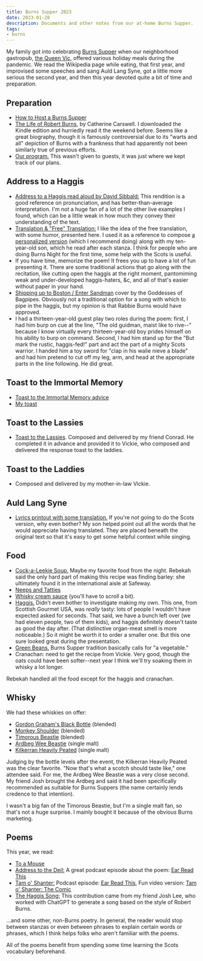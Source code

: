 ```yaml
---
title: Burns Supper 2023
date: 2023-01-28
description: Documents and other notes from our at-home Burns Supper.
tags:
- burns
---
```


My family got into celebrating [Burns Supper](https://en.wikipedia.org/wiki/Burns_supper) when our neighborhood gastropub, [the Queen Vic](https://www.thequeenvicdc.com/), offered various holiday meals during the pandemic. We read the Wikipedia page while eating, that first year, and improvised some speeches and sang Auld Lang Syne, got a little more serious the second year, and then this year devoted quite a bit of time and preparation.

## Preparation

* [How to Host a Burns Supper](https://www.youtube.com/watch?v=9BD0SmdfVxc)
* [The Life of Robert Burns](https://www.amazon.com/Life-Robert-Burns-Author-Catherine/dp/B010B9YRI0), by Catherine Carswell. I downloaded the Kindle edition and hurriedly read it the weekend before. Seems like a great biography, though it is famously controversial due to its "warts and all" depiction of Burns with a frankness that had apparently not been similarly true of previous efforts.
* [Our program.](https://docs.google.com/document/d/1EzR9I6WWiTCiOmkGbuy7TnxcZb1iKLYztzxxpoV04zU/edit?usp=sharing) This wasn't given to guests, it was just where we kept track of our plans.

## Address to a Haggis

* [Address to a Haggis read aloud by David Sibbald:](https://www.youtube.com/watch?v=qJSjAGVV6Zg) This rendition is a  good reference on pronunciation, and has better-than-average interpretation. I'm not a huge fan of a lot of the other live examples I found, which can be a little weak in how much they convey their understanding of the text.
* [Translation & "Free" Translation:](https://www.scottish-country-dancing-dictionary.com/to-a-haggis.html) I like the idea of the free translation, with some humor, presented here. I used it as a reference to compose [a personalized version](https://docs.google.com/document/d/1oZNrKMi5Py79c4_121alj12uDZRcO6eiPzVxGmKgHBo/edit?usp=sharing) (which I recommend doing) along with my ten-year-old son, which he read after each stanza. I think for people who are doing Burns Night for the first time, some help with the Scots is useful.
* If you have time, memorize the poem! It frees you up to have a lot of fun presenting it. There are some traditional actions that go along with the recitation, like cutting open the haggis at the right moment, pantomiming weak and under-developed haggis-haters, &c, and all of that's easier without paper in your hand.
* [Shipping up to Boston / Enter Sandman](https://www.youtube.com/watch?v=HXm8JdC4k4c) cover by the Goddesses of Bagpipes. Obviously not a traditional option for a song with which to pipe in the haggis, but my opinion is that Rabbie Burns would have approved.
* I had a thirteen-year-old guest play two roles during the poem: first, I had him burp on cue at the line, "The old guidman, maist like to rive--" because I know virtually every thirteen-year-old boy prides himself on his ability to burp on command. Second, I had him stand up for the "But mark the rustic, haggis-fed!" part and act the part of a mighty Scots warrior. I handed him a toy sword for "clap in his walie nieve a blade" and had him pretend to cut off my leg, arm, and head at the appropriate parts in the line following. He did great.

## Toast to the Immortal Memory

* [Toast to the Immortal Memory advice](https://www.youtube.com/watch?v=XrAQNragW00)
* [My toast](https://docs.google.com/document/d/1vf6OSd98uLO01MV0tXRzQPshp3FqwtEAAcNvmu6mIrc/edit?usp=sharing)

## Toast to the Lassies

* [Toast to the Lassies](https://docs.google.com/document/d/102wWjZ3QkO5PLHq5NqkxPmZ_VM5TtiNWJkSvwrRreCk/edit?usp=sharing). Composed and delivered by my friend Conrad. He completed it in advance and provided it to Vickie, who composed and delivered the response toast to the laddies.

## Toast to the Laddies

* Composed and delivered by my mother-in-law Vickie.

## Auld Lang Syne

* [Lyrics printout with some translation.](https://docs.google.com/document/d/1Hx5PJkEZiCcUttPIcbJCB9WgYqjWogIGU47hXGK0r44/edit?usp=sharing) If you're not going to do the Scots version, why even bother? My son helped point out all the words that he would appreciate having translated. They are placed beneath the original text so that it's easy to get some helpful context while singing.

## Food

* [Cock-a-Leekie Soup.](https://cooking.nytimes.com/recipes/1022930-cock-a-leekie-soup-scottish-chicken-and-leek-soup) Maybe my favorite food from the night. Rebekah said the only hard part of making this recipe was finding barley: she ultimately found it in the international aisle at Safeway.
* [Neeps and Tatties](https://www.bbcgoodfood.com/recipes/neeps-tatties)
* [Whisky cream sauce](https://thetakeout.com/does-haggis-taste-good-recipe-scotland-robert-burns-1840839371) (you'll have to scroll a bit).
* [Haggis.](https://www.scottishgourmetusa.com/product/presentation-haggis-for-Burns-Night) Didn't even bother to investigate making my own. This one, from Scottish Gourmet USA, was _really_ tasty: lots of people I wouldn't have expected asked for seconds. That said, we have a bunch left over (we had eleven people, two of them kids), and haggis definitely doesn't taste as good the day after. (That distinctive organ-meat smell is more noticeable.) So it might be worth it to order a smaller one. But this one sure looked great during the presentation.
* [Green Beans.](https://cooking.nytimes.com/recipes/146-green-beans-with-ginger-and-garlic) Burns Supper tradition basically calls for "a vegetable."
* Cranachan: need to get the recipe from Vickie. Very good, though the oats could have been softer--next year I think we'll try soaking them in whisky a lot longer.

Rebekah handled all the food except for the haggis and cranachan.

## Whisky

We had these whiskies on offer:

* [Gordon Graham's Black Bottle](https://scotchwhisky.com/whiskypedia/2323/black-bottle/) (blended)
* [Monkey Shoulder](https://www.totalwine.com/spirits/scotch/blended-scotch/monkey-shoulder-scotch-whisky/p/127093750) (blended)
* [Timorous Beastie](https://www.douglaslaing.com/collections/timorous-beastie/products/timorous-beastie) (blended)
* [Ardbeg Wee Beastie](https://www.ardbeg.com/en-US/our-whiskies/ardbeg-wee-beastie) (single malt)
* [Kilkerran Heavily Peated](https://kilkerran.scot/our-whisky/) (single malt)

Judging by the bottle levels after the event, the Kilkerran Heavily Peated was the clear favorite. "Now that's what a scotch should taste like," one attendee said. For me, the Ardbeg Wee Beastie was a very close second. My friend Josh brought the Ardbeg and said it had been specifically recommended as suitable for Burns Suppers (the name certainly lends credence to that intention).

I wasn't a big fan of the Timorous Beastie, but I'm a single malt fan, so that's not a huge surprise. I mainly bought it because of the obvious Burns marketing.

## Poems

This year, we read:

* [To a Mouse](https://www.poetryfoundation.org/poems/43816/to-a-mouse-56d222ab36e33)
* [Address to the Deil:](https://www.poetryfoundation.org/poems/43797/address-to-the-devil) A great podcast episode about the poem: [Ear Read This](https://www.youtube.com/watch?v=Pnn6lZ8Dk_U)
* [Tam o' Shanter:](https://www.poetryfoundation.org/poems/43815/tam-o-shanter) Podcast episode: [Ear Read This](https://www.youtube.com/watch?v=LpyEBQBGVIA), Fun video version: [Tam o' Shanter: The Comic](https://www.youtube.com/watch?v=GAqVwCa_x5o)
* [The Haggis Song:](/posts/the-haggis-song.html) This contribution came from my friend Josh Lee, who worked with ChatGPT to generate a song based on the style of Robert Burns.

...and some other, non-Burns poetry. In general, the reader would stop between stanzas or even between phrases to explain certain words or phrases, which I think helps folks who aren't familiar with the poems.

All of the poems benefit from spending some time learning the Scots vocabulary beforehand.
